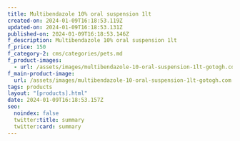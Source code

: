 ```yaml
---
title: Multibendazole 10% oral suspension 1lt
created-on: 2024-01-09T16:18:53.119Z
updated-on: 2024-01-09T16:18:53.131Z
published-on: 2024-01-09T16:18:53.146Z
f_description: Multibendazole 10% oral suspension 1lt
f_price: 150
f_category-2: cms/categories/pets.md
f_product-images:
  - url: /assets/images/multibendazole-10-oral-suspension-1lt-gotogh.com.jpg
f_main-product-image:
  url: /assets/images/multibendazole-10-oral-suspension-1lt-gotogh.com.jpg
tags: products
layout: "[products].html"
date: 2024-01-09T16:18:53.157Z
seo:
  noindex: false
  twitter:title: summary
  twitter:card: summary
---
```

